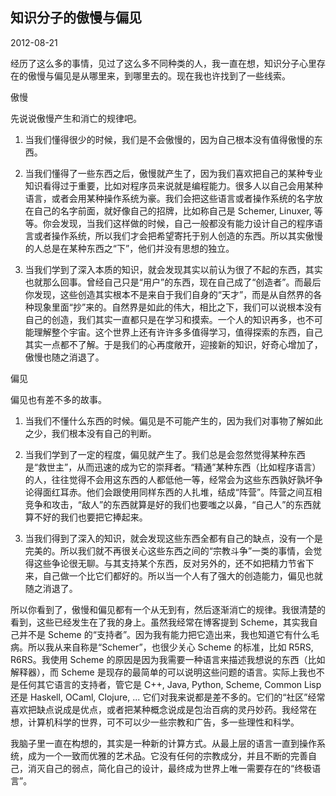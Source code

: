 
知识分子的傲慢与偏见
------

2012-08-21

经历了这么多的事情，见过了这么多不同种类的人，我一直在想，知识分子心里存在的傲慢与偏见是从哪里来，到哪里去的。现在我也许找到了一些线索。

傲慢

先说说傲慢产生和消亡的规律吧。

1. 当我们懂得很少的时候，我们是不会傲慢的，因为自己根本没有值得傲慢的东西。

2. 当我们懂得了一些东西之后，傲慢就产生了，因为我们喜欢把自己的某种专业知识看得过于重要，比如对程序员来说就是编程能力。很多人以自己会用某种语言，或者会用某种操作系统为豪。我们会把这些语言或者操作系统的名字放在自己的名字前面，就好像自己的招牌，比如称自己是 Schemer, Linuxer, 等等。你会发现，当我们这样做的时候，自己一般都没有能力设计自己的程序语言或者操作系统，所以我们才会把希望寄托于别人创造的东西。所以其实傲慢的人总是在某种东西之“下”，他们并没有思想的独立。

3. 当我们学到了深入本质的知识，就会发现其实以前认为很了不起的东西，其实也就那么回事。曾经自己只是“用户”的东西，现在自己成了“创造者”。而最后你发现，这些创造其实根本不是来自于我们自身的“天才”，而是从自然界的各种现象里面“抄”来的。自然界是如此的伟大，相比之下，我们可以说根本没有自己的创造，我们其实一直都只是在学习和摸索。一个人的知识再多，也不可能理解整个宇宙。这个世界上还有许许多多值得学习，值得探索的东西，自己其实一点都不了解。于是我们的心再度敞开，迎接新的知识，好奇心增加了，傲慢也随之消退了。

偏见

偏见也有差不多的故事。

1. 当我们不懂什么东西的时候。偏见是不可能产生的，因为我们对事物了解如此之少，我们根本没有自己的判断。

2. 当我们学到了一定的程度，偏见就产生了。我们总是会忽然觉得某种东西是“救世主”，从而迅速的成为它的崇拜者。“精通”某种东西（比如程序语言）的人，往往觉得不会用这东西的人都低他一等，经常会为这些东西孰好孰坏争论得面红耳赤。他们会跟使用同样东西的人扎堆，结成“阵营”。阵营之间互相竞争和攻击，“敌人”的东西就算是好的我们也要嗤之以鼻，“自己人”的东西就算不好的我们也要把它捧起来。

3. 当我们得到了深入的知识，就会发现这些东西全都有自己的缺点，没有一个是完美的。所以我们就不再很关心这些东西之间的“宗教斗争”一类的事情，会觉得这些争论很无聊。与其支持某个东西，反对另外的，还不如把精力节省下来，自己做一个比它们都好的。所以当一个人有了强大的创造能力，偏见也就随之消退了。

所以你看到了，傲慢和偏见都有一个从无到有，然后逐渐消亡的规律。我很清楚的看到，这些已经发生在了我的身上。虽然我经常在博客提到 Scheme，其实我自己并不是 Scheme 的“支持者”。因为我有能力把它造出来，我也知道它有什么毛病。所以我从来自称是“Schemer”，也很少关心 Scheme 的标准，比如 R5RS, R6RS。我使用 Scheme 的原因是因为我需要一种语言来描述我想说的东西（比如解释器），而 Scheme 是现存的最简单的可以说明这些问题的语言。实际上我也不是任何其它语言的支持者，管它是 C++, Java, Python, Scheme, Common Lisp 还是 Haskell, OCaml, Clojure, ... 它们对我来说都是差不多的。它们的“社区”经常喜欢把缺点说成是优点，或者把某种概念说成是包治百病的灵丹妙药。我经常在想，计算机科学的世界，可不可以少一些宗教和广告，多一些理性和科学。

我脑子里一直在构想的，其实是一种新的计算方式。从最上层的语言一直到操作系统，成为一个一致而优雅的艺术品。它没有任何的宗教成分，并且不断的完善自己，消灭自己的弱点，简化自己的设计，最终成为世界上唯一需要存在的“终极语言”。
